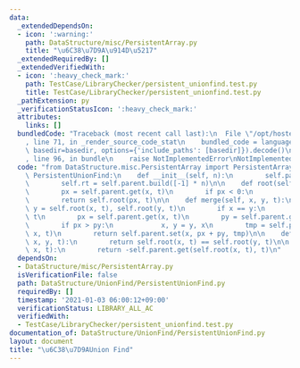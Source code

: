 ```yaml
---
data:
  _extendedDependsOn:
  - icon: ':warning:'
    path: DataStructure/misc/PersistentArray.py
    title: "\u6C38\u7D9A\u914D\u5217"
  _extendedRequiredBy: []
  _extendedVerifiedWith:
  - icon: ':heavy_check_mark:'
    path: TestCase/LibraryChecker/persistent_unionfind.test.py
    title: TestCase/LibraryChecker/persistent_unionfind.test.py
  _pathExtension: py
  _verificationStatusIcon: ':heavy_check_mark:'
  attributes:
    links: []
  bundledCode: "Traceback (most recent call last):\n  File \"/opt/hostedtoolcache/Python/3.9.1/x64/lib/python3.9/site-packages/onlinejudge_verify/documentation/build.py\"\
    , line 71, in _render_source_code_stat\n    bundled_code = language.bundle(stat.path,\
    \ basedir=basedir, options={'include_paths': [basedir]}).decode()\n  File \"/opt/hostedtoolcache/Python/3.9.1/x64/lib/python3.9/site-packages/onlinejudge_verify/languages/python.py\"\
    , line 96, in bundle\n    raise NotImplementedError\nNotImplementedError\n"
  code: "from DataStructure.misc.PersistentArray import PersistentArray\n\n\nclass\
    \ PersistentUnionFind:\n    def __init__(self, n):\n        self.parent = PersistentArray()\n\
    \        self.rt = self.parent.build([-1] * n)\n\n    def root(self, x, t):\n\
    \        px = self.parent.get(x, t)\n        if px < 0:\n            return x\n\
    \        return self.root(px, t)\n\n    def merge(self, x, y, t):\n        x,\
    \ y = self.root(x, t), self.root(y, t)\n        if x == y:\n            return\
    \ t\n        px = self.parent.get(x, t)\n        py = self.parent.get(y, t)\n\
    \        if px > py:\n            x, y = y, x\n        tmp = self.parent.set(y,\
    \ x, t)\n        return self.parent.set(x, px + py, tmp)\n\n    def same(self,\
    \ x, y, t):\n        return self.root(x, t) == self.root(y, t)\n\n    def size(self,\
    \ x, t):\n        return -self.parent.get(self.root(x, t), t)\n"
  dependsOn:
  - DataStructure/misc/PersistentArray.py
  isVerificationFile: false
  path: DataStructure/UnionFind/PersistentUnionFind.py
  requiredBy: []
  timestamp: '2021-01-03 06:00:12+09:00'
  verificationStatus: LIBRARY_ALL_AC
  verifiedWith:
  - TestCase/LibraryChecker/persistent_unionfind.test.py
documentation_of: DataStructure/UnionFind/PersistentUnionFind.py
layout: document
title: "\u6C38\u7D9AUnion Find"
---
```

